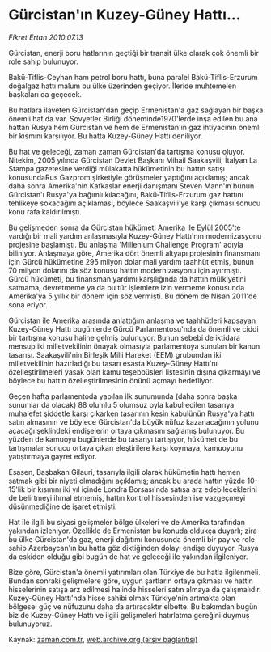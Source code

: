 # Gürcistan'ın Kuzey-Güney Hattı...

*Fikret Ertan 2010.07.13*

<td class="columnist-detail">
<p>Gürcistan, enerji boru hatlarının geçtiği bir transit ülke olarak çok önemli bir role sahip bulunuyor.</p>
<p><p>Bakü-Tiflis-Ceyhan ham petrol boru hattı, buna paralel Bakü-Tiflis-Erzurum doğalgaz hattı malum bu ülke üzerinden geçiyor. İleride muhtemelen başkaları da geçecek.
<p>Bu hatlara ilaveten Gürcistan'dan geçip Ermenistan'a gaz sağlayan bir başka önemli hat da var. Sovyetler Birliği döneminde1970'lerde inşa edilen bu ana hattan Rusya hem Gürcistan ve hem de Ermenistan'ın gaz ihtiyacının önemli bir kısmını karşılıyor. Bu hatta Kuzey-Güney Hattı deniliyor.
<p>Bu hat ve geleceği, zaman zaman Gürcistan'da tartışma konusu oluyor. Nitekim, 2005 yılında Gürcistan Devlet Başkanı Mihail Saakaşvili, İtalyan La Stampa gazetesine verdiği mülakatta hükümetinin bu hattın satışı konusundaRus Gazprom şirketiyle görüşmeler yaptığını açıklamış; ancak daha sonra Amerika'nın Kafkaslar enerji danışmanı Steven Mann'ın bunun Gürcistan'ı Rusya'ya bağımlı kılacağını, Bakü-Tiflis-Erzurum gaz hattını tehlikeye sokacağını açıklaması, böylece Saakaşvili'ye karşı çıkması sonucu konu rafa kaldırılmıştı.
<p>Bu gelişmeden sonra da Gürcistan hükümeti Amerika ile Eylül 2005'te vardığı bir mali yardım anlaşmasıyla Kuzey-Güney Hattı'nın modernizasyonu projesine başlamıştı. Bu anlaşma 'Millenium Challenge Program' adıyla biliniyor. Anlaşmaya göre, Amerika dört önemli altyapı projesinin finansmanı için Gürcü hükümetine 295 milyon dolar mali yardım taahhüt etmiş, bunun 70 milyon dolarını da söz konusu hattın modernizasyonu için ayırmıştı. Gürcü hükümeti, bu finansman yardımı karşılığında da hattın mülkiyetini satmama, devretmeme ya da bu tür işlemlere izin vermeme konusunda Amerika'ya 5 yıllık bir dönem için söz vermişti. Bu dönem de Nisan 2011'de sona eriyor.
<p>Gürcistan ile Amerika arasında anlattığım anlaşma ve taahhütleri kapsayan Kuzey-Güney Hattı bugünlerde Gürcü Parlamentosu'nda da önemli ve ciddi bir tartışma konusu haline gelmiş bulunuyor. Bunun sebebi de iktidara mensup iki milletvekilinin önayak olmasıyla parlamentoya sunulan bir kanun tasarısı. Saakaşvili'nin Birleşik Milli Hareket (EEM) grubundan iki milletvekilinin hazırladığı bu tasarı esasta Kuzey-Güney Hattı'nı özelleştirilmeleri yasak olan kamu teşebbüsleri listesinin dışına çıkarmayı ve böylece bu hattın özelleştirilmesinin önünü açmayı hedefliyor.
<p>Geçen hafta parlamentoda yapılan ilk sunumunda (daha sonra başka sunumlar da olacak) 88 olumlu 5 olumsuz oyla kabul edilen tasarıya muhalefet şiddetle karşı çıkarken tasarının kesin kabulünün Rusya'ya hattı satın almasının ve böylece Gürcistan'da büyük nüfuz kazanacağının yolunu açacağı şeklindeki endişelerin ortaya çıkmasını sağlamış bulunuyor. Bu yüzden de kamuoyu bugünlerde bu tasarıyı tartışıyor, hükümet de bu tartışmalar sonucu ortaya çıkan eleştirilere karşı koymaya, kamuoyunu yatıştırmaya gayret ediyor.
<p>Esasen, Başbakan Gilauri, tasarıyla ilgili olarak hükümetin hattı hemen satmak gibi bir niyeti olmadığını açıklamış; ancak bu arada hattın yüzde 10-15'lik bir kısmını iki yıl içinde Londra Borsası'nda satışa arz edebileceklerini de belirtmeyi ihmal etmemiş, hattın kontrol hissesinden ise vazgeçmeyi düşünmediğine de işaret etmişti.
<p>Hat ile ilgili bu siyasi gelişmeler bölge ülkeleri ve de Amerika tarafından yakından izleniyor. Özellikle de Ermenistan bu konuda oldukça duyarlı; zira bu ülke Gürcistan'da gaz, enerji dağıtımı konusunda önemli bir pay ve role sahip Azerbaycan'ın bu hatta göz diktiğinden dolayı endişe duyuyor. Rusya da eskiden olduğu gibi bugün de hat ve geleceği ile yakından ilgileniyor.
<p>Bize göre, Gürcistan'a önemli yatırımları olan Türkiye de bu hatla ilgilenmeli. Bundan sonraki gelişmelere göre, uygun şartların ortaya çıkması ve hattın hisselerinin satışa arz edilmesi halinde hisseleri satın almaya da çalışmalıdır. Kuzey-Güney Hattı'nda hisse sahibi olmak Türkiye'nin artmakta olan bölgesel güç ve nüfuzunu daha da artıracaktır elbette. Bu bakımdan bugün biz de Kuzey-Güney Hattı ve ilgili gelişmeleri hatırlatma gereğini duymuş bulunuyoruz.</p>
<a href="http://web.archive.org/web/20101203055303/mailto:f.ertan@zaman.com.tr">
</a></p></p></p></p></p></p></p></p></p></td>

Kaynak: [zaman.com.tr](http://zaman.com.tr/yazar.do?yazino=1004952), [web.archive.org (arşiv bağlantısı)](http://web.archive.org/web/20101203055303/http://www.zaman.com.tr:80/yazar.do?yazino=1004952)
